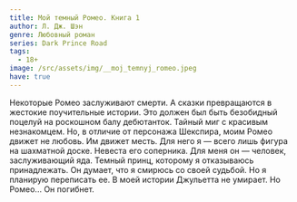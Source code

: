 ```yaml
---
title: Мой темный Ромео. Книга 1
author: Л. Дж. Шэн
genre: Любовный роман
series: Dark Prince Road
tags:
  - 18+
image: /src/assets/img/__moj_temnyj_romeo.jpeg
have: true
---
```

Некоторые Ромео заслуживают смерти. А сказки превращаются в жестокие поучительные истории. Это должен был быть безобидный поцелуй на роскошном балу дебютанток. Тайный миг с красивым незнакомцем. Но, в отличие от персонажа Шекспира, моим Ромео движет не любовь. Им движет месть. Для него я — всего лишь фигура на шахматной доске. Невеста его соперника. Для меня он — человек, заслуживающий яда. Темный принц, которому я отказываюсь принадлежать. Он думает, что я смирюсь со своей судьбой. Но я планирую переписать ее. В моей истории Джульетта не умирает. Но Ромео... Он погибнет.

